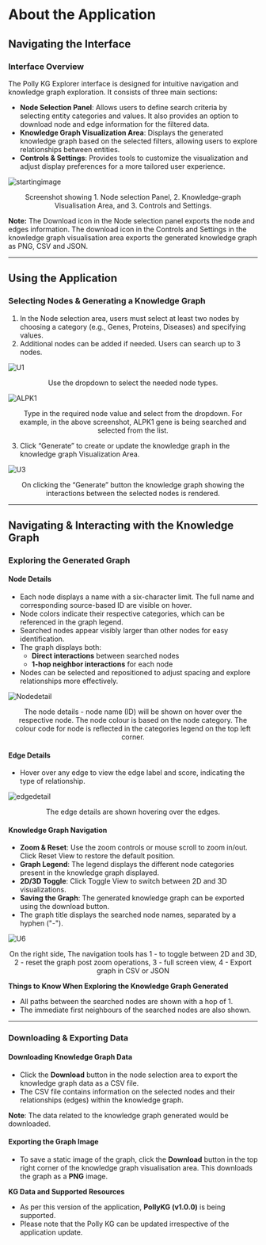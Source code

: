 # About the Application

## Navigating the Interface

### Interface Overview

The Polly KG Explorer interface is designed for intuitive navigation and knowledge graph exploration. It consists of three main sections:

- **Node Selection Panel**: Allows users to define search criteria by selecting entity categories and values. It also provides an option to download node and edge information for the filtered data.
- **Knowledge Graph Visualization Area**: Displays the generated knowledge graph based on the selected filters, allowing users to explore relationships between entities.
- **Controls & Settings**: Provides tools to customize the visualization and adjust display preferences for a more tailored user experience.

![startingimage](../img/KG/startingimage.png) <center> Screenshot showing 1. Node selection Panel, 2. Knowledge-graph Visualisation Area, and 3. Controls and Settings.</center>

 **Note:** The Download icon in the Node selection panel exports the node and edges information. The download icon in the Controls and Settings in the knowledge graph visualisation area exports the generated knowledge graph as PNG, CSV and JSON. 

---


## Using the Application

### Selecting Nodes & Generating a Knowledge Graph

1. In the Node selection area, users must select at least two nodes by choosing a category (e.g., Genes, Proteins, Diseases) and specifying values.
2. Additional nodes can be added if needed. Users can search up to 3 nodes.

![U1](../img/KG/U1.png) <center> Use the dropdown to select the needed node types.</center>

![ALPK1](../img/KG/U2.png) <center> Type in the required node value and select from the dropdown. For example, in the above screenshot, ALPK1 gene is being searched and selected from the list.</center>


3. Click “Generate” to create or update the knowledge graph in the knowledge graph Visualization Area.

![U3](../img/KG/U3.png) <center> On clicking the “Generate” button the knowledge graph showing the interactions between the selected nodes is rendered.</center>

---


## Navigating & Interacting with the Knowledge Graph

### Exploring the Generated Graph

#### Node Details

- Each node displays a name with a six-character limit. The full name and corresponding source-based ID are visible on hover.  
- Node colors indicate their respective categories, which can be referenced in the graph legend.  
- Searched nodes appear visibly larger than other nodes for easy identification.  
- The graph displays both:
    - **Direct interactions** between searched nodes
    - **1-hop neighbor interactions** for each node
- Nodes can be selected and repositioned to adjust spacing and explore relationships more effectively.

![Nodedetail](../img/KG/U4.png) <center> The node details - node name (ID) will be shown on hover over the respective node.  The node colour is based on the node category. The colour code for node is reflected in the categories legend on the top left corner.</center>

#### Edge Details

- Hover over any edge to view the edge label and score, indicating the type of relationship.

![edgedetail](../img/KG/U5.png) <center> The edge details are shown hovering over the edges.</center>


#### Knowledge Graph Navigation

- **Zoom & Reset**: Use the zoom controls or mouse scroll to zoom in/out. Click Reset View to restore the default position.  
- **Graph Legend**: The legend displays the different node categories present in the knowledge graph displayed.  
- **2D/3D Toggle**: Click Toggle View to switch between 2D and 3D visualizations.  
- **Saving the Graph**: The generated knowledge graph can be exported using the download button.  
- The graph title displays the searched node names, separated by a hyphen ("-").

![U6](../img/KG/U6.png) <center> On the right side, The navigation tools has 1 - to toggle between 2D and 3D,  2 - reset the graph post zoom operations, 3 - full screen view, 4 - Export graph in CSV or JSON</center>


**Things to Know When Exploring the Knowledge Graph Generated**

- All paths between the searched nodes are shown with a hop of 1.  
- The immediate first neighbours of the searched nodes are also shown.

---

### Downloading & Exporting Data

#### Downloading Knowledge Graph Data
- Click the **Download** button in the node selection area to export the knowledge graph data as a CSV file.  
- The CSV file contains information on the selected nodes and their relationships (edges) within the knowledge graph.  

**Note**: The data related to the knowledge graph generated would be downloaded.

#### Exporting the Graph Image
- To save a static image of the graph, click the **Download** button in the top right corner of the knowledge graph visualisation area. This downloads the graph as a **PNG** image.


**KG Data and Supported Resources**

- As per this version of the application, **PollyKG (v1.0.0)** is being supported.  
- Please note that the Polly KG can be updated irrespective of the application update.  






